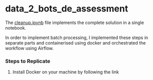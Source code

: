 # data_2_bots_de_assessment

The [cleanup.ipynb](https://github.com/Akawi85/data2bots/blob/main/cleanup.ipynb) file implements the complete solution in a single notebook.

In order to implement batch processing, I implemented these steps in separate parts and containerised using docker
and orchestrated the workflow using Airflow.

### Steps to Replicate
1. Install Docker on your machine by following the link
